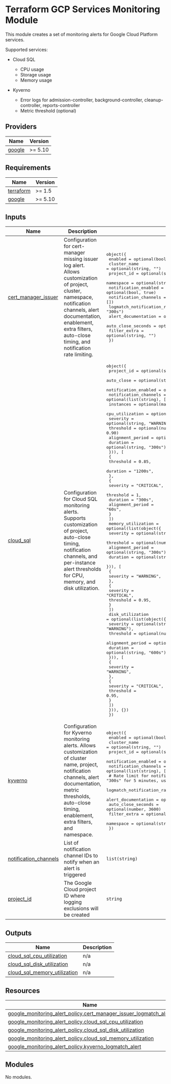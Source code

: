 # Terraform GCP Services Monitoring Module

This module creates a set of monitoring alerts for Google Cloud Platform services.

Supported services:

- Cloud SQL

  - CPU usage
  - Storage usage
  - Memory usage

- Kyverno

  - Error logs for admission-controller, background-controller, cleanup-controller, reports-controller
  - Metric threshold (optional)

<!-- BEGIN_TF_DOCS -->
## Providers

| Name | Version |
|------|---------|
| <a name="provider_google"></a> [google](#provider\_google) | >= 5.10 |

## Requirements

| Name | Version |
|------|---------|
| <a name="requirement_terraform"></a> [terraform](#requirement\_terraform) | >= 1.5 |
| <a name="requirement_google"></a> [google](#requirement\_google) | >= 5.10 |

## Inputs

| Name | Description | Type | Default | Required |
|------|-------------|------|---------|:--------:|
| <a name="input_cert_manager_issuer"></a> [cert\_manager\_issuer](#input\_cert\_manager\_issuer) | Configuration for cert-manager missing issuer log alert. Allows customization of project, cluster, namespace, notification channels, alert documentation, enablement, extra filters, auto-close timing, and notification rate limiting. | <pre>object({<br/>    enabled                          = optional(bool, true)<br/>    cluster_name                     = optional(string, "")<br/>    project_id                       = optional(string, null)<br/>    namespace                        = optional(string, "cert-manager")<br/>    notification_enabled             = optional(bool, true)<br/>    notification_channels            = optional(list(string), [])<br/>    logmatch_notification_rate_limit = optional(string, "300s")<br/>    alert_documentation              = optional(string, null)<br/>    auto_close_seconds               = optional(number, 3600)<br/>    filter_extra                     = optional(string, "")<br/>  })</pre> | n/a | yes |
| <a name="input_cloud_sql"></a> [cloud\_sql](#input\_cloud\_sql) | Configuration for Cloud SQL monitoring alerts. Supports customization of project, auto-close timing, notification channels, and per-instance alert thresholds for CPU, memory, and disk utilization. | <pre>object({<br/>    project_id            = optional(string, null)<br/>    auto_close            = optional(string, "86400s") # default 24h<br/>    notification_enabled  = optional(bool, true)<br/>    notification_channels = optional(list(string), [])<br/>    instances = optional(map(object({<br/>      cpu_utilization = optional(list(object({<br/>        severity         = optional(string, "WARNING"),<br/>        threshold        = optional(number, 0.90)<br/>        alignment_period = optional(string, "120s")<br/>        duration         = optional(string, "300s")<br/>        })), [<br/>        {<br/>          threshold = 0.85,<br/>          duration  = "1200s",<br/>        },<br/>        {<br/>          severity         = "CRITICAL",<br/>          threshold        = 1,<br/>          duration         = "300s",<br/>          alignment_period = "60s",<br/>        }<br/>      ])<br/>      memory_utilization = optional(list(object({<br/>        severity         = optional(string, "WARNING"),<br/>        threshold        = optional(number, 0.90)<br/>        alignment_period = optional(string, "300s")<br/>        duration         = optional(string, "300s")<br/>        })), [<br/>        {<br/>          severity = "WARNING",<br/>        },<br/>        {<br/>          severity  = "CRITICAL",<br/>          threshold = 0.95,<br/>        }<br/>      ])<br/>      disk_utilization = optional(list(object({<br/>        severity         = optional(string, "WARNING"),<br/>        threshold        = optional(number, 0.85)<br/>        alignment_period = optional(string, "300s")<br/>        duration         = optional(string, "600s")<br/>        })), [<br/>        {<br/>          severity = "WARNING",<br/>        },<br/>        {<br/>          severity  = "CRITICAL",<br/>          threshold = 0.95,<br/>        }<br/>      ])<br/>    })), {})<br/>  })</pre> | n/a | yes |
| <a name="input_kyverno"></a> [kyverno](#input\_kyverno) | Configuration for Kyverno monitoring alerts. Allows customization of cluster name, project, notification channels, alert documentation, metric thresholds, auto-close timing, enablement, extra filters, and namespace. | <pre>object({<br/>    enabled               = optional(bool, true)<br/>    cluster_name          = optional(string, "")<br/>    project_id            = optional(string, null)<br/>    notification_enabled  = optional(bool, true)<br/>    notification_channels = optional(list(string), [])<br/>    # Rate limit for notifications, e.g. "300s" for 5 minutes, used only for log match alerts<br/>    logmatch_notification_rate_limit = optional(string, "300s")<br/>    alert_documentation              = optional(string, null)<br/>    auto_close_seconds               = optional(number, 3600)<br/>    filter_extra                     = optional(string, "")<br/>    namespace                        = optional(string, "kyverno")<br/>  })</pre> | n/a | yes |
| <a name="input_notification_channels"></a> [notification\_channels](#input\_notification\_channels) | List of notification channel IDs to notify when an alert is triggered | `list(string)` | `[]` | no |
| <a name="input_project_id"></a> [project\_id](#input\_project\_id) | The Google Cloud project ID where logging exclusions will be created | `string` | n/a | yes |

## Outputs

| Name | Description |
|------|-------------|
| <a name="output_cloud_sql_cpu_utilization"></a> [cloud\_sql\_cpu\_utilization](#output\_cloud\_sql\_cpu\_utilization) | n/a |
| <a name="output_cloud_sql_disk_utilization"></a> [cloud\_sql\_disk\_utilization](#output\_cloud\_sql\_disk\_utilization) | n/a |
| <a name="output_cloud_sql_memory_utilization"></a> [cloud\_sql\_memory\_utilization](#output\_cloud\_sql\_memory\_utilization) | n/a |

## Resources

| Name | Type |
|------|------|
| [google_monitoring_alert_policy.cert_manager_issuer_logmatch_alert](https://registry.terraform.io/providers/hashicorp/google/latest/docs/resources/monitoring_alert_policy) | resource |
| [google_monitoring_alert_policy.cloud_sql_cpu_utilization](https://registry.terraform.io/providers/hashicorp/google/latest/docs/resources/monitoring_alert_policy) | resource |
| [google_monitoring_alert_policy.cloud_sql_disk_utilization](https://registry.terraform.io/providers/hashicorp/google/latest/docs/resources/monitoring_alert_policy) | resource |
| [google_monitoring_alert_policy.cloud_sql_memory_utilization](https://registry.terraform.io/providers/hashicorp/google/latest/docs/resources/monitoring_alert_policy) | resource |
| [google_monitoring_alert_policy.kyverno_logmatch_alert](https://registry.terraform.io/providers/hashicorp/google/latest/docs/resources/monitoring_alert_policy) | resource |

## Modules

No modules.

<!-- END_TF_DOCS -->
